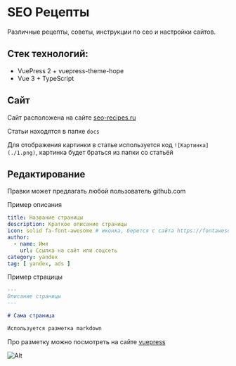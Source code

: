 # SEO Рецепты

Различные рецепты, советы, инструкции по сео и настройки сайтов.

## Стек технологий:

* VuePress 2 + vuepress-theme-hope
* Vue 3 + TypeScript

## Сайт

Сайт расположена на сайте [seo-recipes.ru](https://seo-recipes.ru)

Статьи находятся в папке `docs`

Для отображения картинки в статье используется код `![Картинка](./1.png)`, картинка будет браться из папки со статьёй

## Редактирование

Правки может предлагать любой пользователь github.com

Пример описания

```yaml
title: Название страницы
description: Краткое описание страницы
icon: solid fa-font-awesome # иконка, берется с сайта https://fontawesome.com/ и убирается первая часть fa. В примере fa-solid fa-font-awesome
author:
  - name: Имя
    url: Ссылка на сайт или соцсеть
category: yandex
tag: [ yandex, ads ]
```

Пример страцицы

```md
---
Описание страницы
---

# Сама страница

Используется разметка markdown

```

Про разметку можно посмотреть на
сайте [vuepress](https://vuepress-theme-hope.gitee.io/v2/ru/cookbook/markdown/demo.html)


![Alt](https://repobeats.axiom.co/api/embed/24c6dac53289f0b53e67428753bc75c661cacae3.svg "Repobeats analytics image")